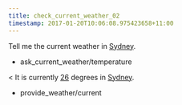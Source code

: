 ```yaml
---
title: check_current_weather_02
timestamp: 2017-01-20T10:06:08.975423658+11:00
---
```


Tell me the current weather in [Sydney](city).
* ask_current_weather/temperature

< It is currently [26](temperature) degrees in [Sydney](city).
* provide_weather/current
